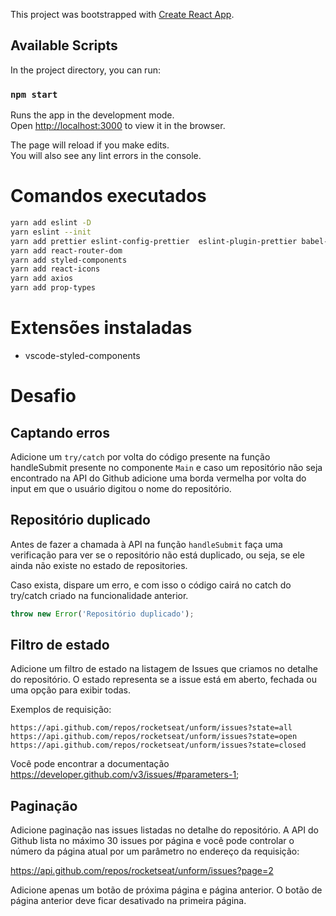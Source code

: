 This project was bootstrapped with [Create React App](https://github.com/facebook/create-react-app).

## Available Scripts

In the project directory, you can run:

### `npm start`

Runs the app in the development mode.<br>
Open [http://localhost:3000](http://localhost:3000) to view it in the browser.

The page will reload if you make edits.<br>
You will also see any lint errors in the console.

# Comandos executados

```bash
yarn add eslint -D
yarn eslint --init
yarn add prettier eslint-config-prettier  eslint-plugin-prettier babel-eslint -D
yarn add react-router-dom
yarn add styled-components
yarn add react-icons
yarn add axios
yarn add prop-types
```

# Extensões instaladas

- vscode-styled-components

# Desafio

## Captando erros

Adicione um `try/catch` por volta do código presente na função handleSubmit presente no componente `Main` e caso um repositório não seja encontrado na API do Github adicione uma borda vermelha por volta do input em que o usuário digitou o nome do repositório.

## Repositório duplicado

Antes de fazer a chamada à API na função `handleSubmit` faça uma verificação para ver se o repositório não está duplicado, ou seja, se ele ainda não existe no estado de repositories.

Caso exista, dispare um erro, e com isso o código cairá no catch do try/catch criado na funcionalidade anterior.

```javascript
throw new Error('Repositório duplicado');
```

## Filtro de estado

Adicione um filtro de estado na listagem de Issues que criamos no detalhe do repositório. O estado representa se a issue está em aberto, fechada ou uma opção para exibir todas.

Exemplos de requisição:

```
https://api.github.com/repos/rocketseat/unform/issues?state=all
https://api.github.com/repos/rocketseat/unform/issues?state=open
https://api.github.com/repos/rocketseat/unform/issues?state=closed
```

Você pode encontrar a documentação https://developer.github.com/v3/issues/#parameters-1;

## Paginação

Adicione paginação nas issues listadas no detalhe do repositório. A API do Github lista no máximo 30 issues por página e você pode controlar o número da página atual por um parâmetro no endereço da requisição:

https://api.github.com/repos/rocketseat/unform/issues?page=2

Adicione apenas um botão de próxima página e página anterior. O botão de página anterior deve ficar desativado na primeira página.
